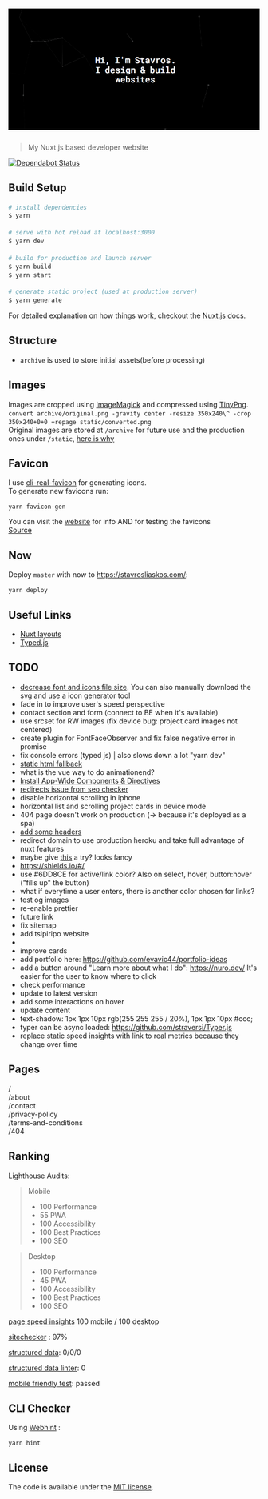 <h1 align="center">
	<img width="800" src="media/doc_logo.png" alt="stavrosliaskos">
</h1>

> My Nuxt.js based developer website

[![Dependabot Status](https://api.dependabot.com/badges/status?host=github&repo=stavros-liaskos/stavrosliaskos)](https://dependabot.com)

## Build Setup

``` bash
# install dependencies
$ yarn

# serve with hot reload at localhost:3000
$ yarn dev

# build for production and launch server
$ yarn build
$ yarn start

# generate static project (used at production server)
$ yarn generate
```

For detailed explanation on how things work, checkout the [Nuxt.js docs](https://github.com/nuxt/nuxt.js).

## Structure
- `archive` is used to store initial assets(before processing)

## Images
Images are cropped using [ImageMagick](https://www.imagemagick.org/script/index.php) and compressed using [TinyPng](https://tinypng.com/).       
`convert archive/original.png -gravity center -resize 350x240\^ -crop 350x240+0+0 +repage static/converted.png`  
Original images are stored at `/archive` for future use and the production ones under `/static`, [here is why](https://nuxtjs.org/guide/assets#static)

## Favicon
I use [cli-real-favicon](https://github.com/RealFaviconGenerator/cli-real-favicon) for generating icons.   
To generate new favicons run:  
```shell
yarn favicon-gen
``` 
You can visit the [website](https://realfavicongenerator.net) for info AND for testing the favicons   
[Source](https://realfavicongenerator.net)

## Now
Deploy `master` with now to https://stavrosliaskos.com/:
```shell
yarn deploy
```

## Useful Links
- [Nuxt layouts](https://www.youtube.com/watch?v=YOKnSTp7d38)  
- [Typed.js](https://www.npmjs.com/package/vue-typer#getting-started)


## TODO
- [decrease font and icons file size](http://fontello.com/). You can also manually download the svg and use a icon generator tool
- fade in to improve user's speed perspective
- contact section and form (connect to BE when it's available)  
- use srcset for RW images (fix device bug: project card images not centered)
- create plugin for FontFaceObserver and fix false negative error in promise
- fix console errors (typed js) | also slows down a lot "yarn dev"
- [static html fallback]( https://github.com/nuxt/nuxt.js/issues/2120)
- what is the vue way to do animationend?
- [Install App-Wide Components & Directives](https://alligator.io/vuejs/creating-custom-plugins/)
- [redirects issue from seo checker](https://github.com/nuxt/nuxt.js/issues/1592)
- disable horizontal scrolling in iphone
- horizontal list and scrolling project cards in device mode 
- 404 page doesn't work on production (-> because it's deployed as a spa)
- [add some headers](https://pwa.nuxtjs.org/modules/meta.html)
- redirect domain to use production heroku and take full advantage of nuxt features
- maybe give [this](https://github.com/shshaw/splitting/) a try? looks fancy
- https://shields.io/#/
- use #6DD8CE for active/link color? Also on select, hover, button:hover ("fills up" the button)
- what if everytime a user enters, there is another color chosen for links?
- test og images
- re-enable prettier
- future link
- fix sitemap
- add tsipiripo website
- 
- improve cards
- add portfolio here: https://github.com/evavic44/portfolio-ideas
- add a button around "Learn more about what I do": https://nuro.dev/ It's easier for the user to know where to click
- check performance
- update to latest version
- add some interactions on hover
- update content
- text-shadow: 1px 1px 10px rgb(255 255 255 / 20%), 1px 1px 10px #ccc;
- typer can be async loaded: https://github.com/straversi/Typer.js
- replace static speed insights with link to real metrics because they change over time


## Pages
/   
/about   
/contact   
/privacy-policy   
/terms-and-conditions   
/404   

## Ranking
Lighthouse Audits:
> Mobile
> - 100 Performance 
> - 55 PWA          
> - 100 Accessibility
> - 100 Best Practices
> - 100 SEO

> Desktop
> - 100 Performance 
> - 45 PWA          
> - 100 Accessibility
> - 100 Best Practices
> - 100 SEO

[page speed insights](https://developers.google.com/speed/pagespeed/insights/) 100 mobile / 100 desktop

[sitechecker](https://sitechecker.pro/) : 97%  

[structured data](https://search.google.com/structured-data/testing-tool/):  0/0/0
 
[structured data linter](http://linter.structured-data.org/): 0 

[mobile friendly test](https://search.google.com/test/mobile-friendly): passed  

## CLI Checker
Using [Webhint](https://webhint.io/) :

```
yarn hint
```

## License

The code is available under the [MIT license](LICENSE).
